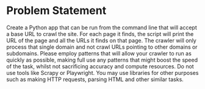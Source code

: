 # Problem Statement

Create a Python app that can be run from the command line that will accept a base URL to crawl the site. For each page it finds, the script will print the URL of the page and all the URLs it finds on that page. The crawler will only process that single domain and not crawl URLs pointing to other domains or subdomains. Please employ patterns that will allow your crawler to run as quickly as possible, making full use any patterns that might boost the speed of the task, whilst not sacrificing accuracy and compute resources. Do not use tools like Scrapy or Playwright. You may use libraries for other purposes such as making HTTP requests, parsing HTML and other similar tasks.